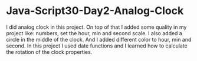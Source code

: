 # Java-Script30-Day2-Analog-Clock
I did analog clock in this project. On top of that I added some quality in my project like: numbers, set the hour, min and second scale. I also added a circle in the middle of the clock. And I added different color to hour, min and second. In this project I used date functions and I learned how to calculate the rotation of the clock properties.
